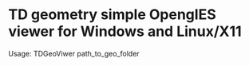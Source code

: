 # TD geometry simple OpenglES viewer for Windows and Linux/X11

Usage:
TDGeoViwer path_to_geo_folder